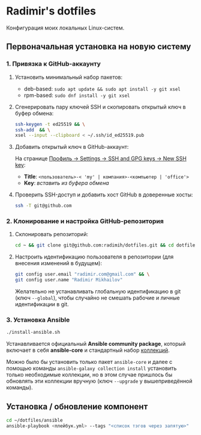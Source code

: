 # Radimir's dotfiles

Конфигурация моих локальных Linux-систем.

## Первоначальная установка на новую систему

### 1. Привязка к GitHub-аккаунту

1. Установить минимальный набор пакетов:

   - deb-based: `sudo apt update && sudo apt install -y git xsel`
   - rpm-based: `sudo dnf install -y git xsel`

1. Сгенерировать пару ключей SSH и скопировать открытый ключ в буфер обмена:

   ```bash
   ssh-keygen -t ed25519 && \
   ssh-add  && \
   xsel --input --clipboard < ~/.ssh/id_ed25519.pub
   ```

1. Добавить открытый ключ в GitHub-аккаунт:

   На странице [Профиль → Settings → SSH and GPG keys → New SSH key](https://github.com/settings/ssh/new):
   - **Title**: `<пользователь>-< 'my' | компания>-<компьютер | 'office'>`
   - **Key**: _вставить из буфера обмена_

1. Проверить SSH-доступ и добавить хост GitHub в доверенные хосты:

   ```bash
   ssh -T git@github.com
   ```

### 2. Клонирование и настройка GitHub-репозитория

1. Склонировать репозиторий:

   ```bash
   cd ~ && git clone git@github.com:radimih/dotfiles.git && cd dotfiles
   ```

1. Настроить идентификацию пользователя в репозитории (для внесения изменений в будущем):

   ```bash
   git config user.email "radimir.com@gmail.com" && \
   git config user.name "Radimir Mikhailov"
   ```

   Желательно не устанавливать глобальную идентификацию в git (ключ `--global`), чтобы
   случайно не смешать рабочие и личные идентификации в git.

### 3. Установка Ansible

   ```bash
   ./install-ansible.sh
   ```

   Устанавливается официальный **Ansible community package**, который включает в себя
   **ansible-core** и стандартный набор [коллекций](https://docs.ansible.com/ansible/latest/collections/index.html).

   Можно было бы установить только пакет `ansible-core` и далее с помощью команды `ansible-galaxy collection install`
   установить только необходимые коллекции, но в этом случае пришлось бы обновлять эти коллекции вручную
   (ключ `--upgrade` у вышеприведённой команды).

## Установка / обновление компонент

```bash
cd ~/dotfiles/ansible
ansible-playbook <плейбук.yml> --tags "<список тэгов через запятую>"
```
